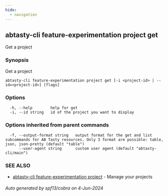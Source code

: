 ```yaml
---
hide:
  - navigation
---
```

## abtasty-cli feature-experimentation project get

Get a project

### Synopsis

Get a project

```
abtasty-cli feature-experimentation project get [-i <project-id> | --id=<project-id>] [flags]
```

### Options

```
  -h, --help        help for get
  -i, --id string   id of the project you want to display
```

### Options inherited from parent commands

```
  -f, --output-format string   output format for the get and list subcommands for AB Tasty resources. Only 3 format are possible: table, json, json-pretty (default "table")
      --user-agent string      custom user agent (default "abtasty-cli/main")
```

### SEE ALSO

* [abtasty-cli feature-experimentation project](abtasty-cli_feature-experimentation_project.md)	 - Manage your projects

###### Auto generated by spf13/cobra on 4-Jun-2024
